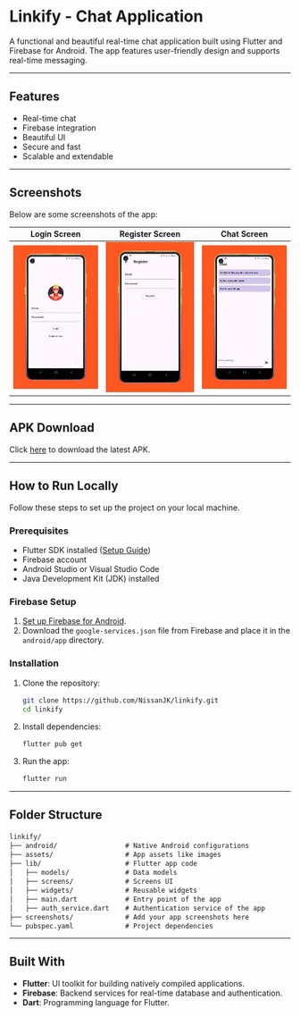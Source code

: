 
# Linkify - Chat Application

A functional and beautiful real-time chat application built using Flutter and Firebase for Android. The app features user-friendly design and supports real-time messaging.

---

## Features

- Real-time chat
- Firebase integration
- Beautiful UI
- Secure and fast
- Scalable and extendable

---

## Screenshots

Below are some screenshots of the app:

| Login Screen                   | Register Screen                       | Chat Screen                   |
|--------------------------------|---------------------------------------|-------------------------------|
| ![Home](screenshots/login.jpg) | ![Register](screenshots/register.jpg) | ![Chat](screenshots/chat.jpg) |
---

## APK Download

Click [here](https://drive.google.com/file/d/1-OL3dQNthQO34NVRWSPWbrM4io7OOgll/view?usp=sharing) to download the latest APK.

---

## How to Run Locally

Follow these steps to set up the project on your local machine.

### Prerequisites

- Flutter SDK installed ([Setup Guide](https://flutter.dev/docs/get-started/install))
- Firebase account
- Android Studio or Visual Studio Code
- Java Development Kit (JDK) installed

### Firebase Setup

1. [Set up Firebase for Android](https://firebase.google.com/docs/android/setup).
2. Download the `google-services.json` file from Firebase and place it in the `android/app` directory.

### Installation

1. Clone the repository:
   ```bash
   git clone https://github.com/NissanJK/linkify.git
   cd linkify
   ```

2. Install dependencies:
   ```bash
   flutter pub get
   ```

3. Run the app:
   ```bash
   flutter run
   ```

---

## Folder Structure

```
linkify/
├── android/                 # Native Android configurations
├── assets/                  # App assets like images
├── lib/                     # Flutter app code
│   ├── models/              # Data models
│   ├── screens/             # Screens UI
│   ├── widgets/             # Reusable widgets
│   ├── main.dart            # Entry point of the app
│   ├── auth_service.dart    # Authentication service of the app
├── screenshots/             # Add your app screenshots here
└── pubspec.yaml             # Project dependencies
```

---

## Built With

- **Flutter**: UI toolkit for building natively compiled applications.
- **Firebase**: Backend services for real-time database and authentication.
- **Dart**: Programming language for Flutter.

